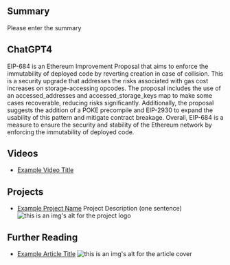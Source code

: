 ## Summary

Please enter the summary

## ChatGPT4

EIP-684 is an Ethereum Improvement Proposal that aims to enforce the immutability of deployed code by reverting creation in case of collision. This is a security upgrade that addresses the risks associated with gas cost increases on storage-accessing opcodes. The proposal includes the use of an accessed_addresses and accessed_storage_keys map to make some cases recoverable, reducing risks significantly. Additionally, the proposal suggests the addition of a POKE precompile and EIP-2930 to expand the usability of this pattern and mitigate contract breakage. Overall, EIP-684 is a measure to ensure the security and stability of the Ethereum network by enforcing the immutability of deployed code.

## Videos

- [Example Video Title](https://www.youtube.com/watch?v=TDGq4aeevgY)

## Projects

- [Example Project Name](https://xxxx.xxx/xxxxx) Project Description (one sentence) ![this is an img's alt for the project logo](https://xxxx.xxx/project-logo.xxx)

## Further Reading

- [Example Article Title](https://xxxx.xxx/xxxxx) ![this is an img's alt for the article cover](https://xxxx.xxx/article-cover.xxx)
